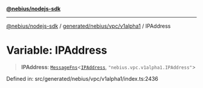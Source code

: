[**@nebius/nodejs-sdk**](../../../../../README.md)

***

[@nebius/nodejs-sdk](../../../../../README.md) / [generated/nebius/vpc/v1alpha1](../README.md) / IPAddress

# Variable: IPAddress

> **IPAddress**: [`MessageFns`](../../../../../runtime/protos/core/interfaces/MessageFns.md)\<[`IPAddress`](../interfaces/IPAddress.md), `"nebius.vpc.v1alpha1.IPAddress"`\>

Defined in: src/generated/nebius/vpc/v1alpha1/index.ts:2436
